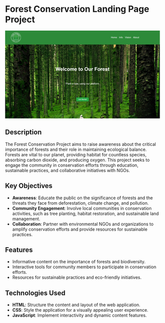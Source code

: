# Forest Conservation Landing Page Project

![Forest Conservation](https://github.com/Coding-Bliss/CODESOFT_Landing_Page/blob/main/img/img.jpeg)

## Description
The Forest Conservation Project aims to raise awareness about the critical importance of forests and their role in maintaining ecological balance. Forests are vital to our planet, providing habitat for countless species, absorbing carbon dioxide, and producing oxygen. This project seeks to engage the community in conservation efforts through education, sustainable practices, and collaborative initiatives with NGOs.

## Key Objectives
- **Awareness**: Educate the public on the significance of forests and the threats they face from deforestation, climate change, and pollution.
- **Community Engagement**: Involve local communities in conservation activities, such as tree planting, habitat restoration, and sustainable land management.
- **Collaboration**: Partner with environmental NGOs and organizations to amplify conservation efforts and provide resources for sustainable practices.

## Features
- Informative content on the importance of forests and biodiversity.
- Interactive tools for community members to participate in conservation efforts.
- Resources for sustainable practices and eco-friendly initiatives.

## Technologies Used
- **HTML**: Structure the content and layout of the web application.
- **CSS**: Style the application for a visually appealing user experience.
- **JavaScript**: Implement interactivity and dynamic content features.

